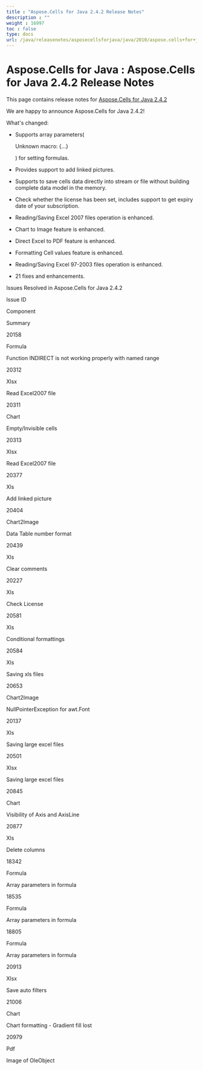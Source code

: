 ```yaml
---
title : "Aspose.Cells for Java 2.4.2 Release Notes" 
description : "" 
weight : 16997 
toc : false
type: docs
url: /java/releasenotes/asposecellsforjava/java/2010/aspose.cells+for+java+2.4.2+release+notes/
---
```


# Aspose.Cells for Java : Aspose.Cells for Java 2.4.2 Release Notes


This page contains release notes for [Aspose.Cells for Java 2.4.2](http://www.aspose.com/downloads/cells/java/new-releases/aspose.cells-for-java-2.4.2/)

We are happy to announce Aspose.Cells for Java 2.4.2!

What's changed:

*   Supports array parameters(
    
    Unknown macro: {...}
    
    ) for setting formulas.
*   Provides support to add linked pictures.
*   Supports to save cells data directly into stream or file without building complete data model in the memory.
*   Check whether the license has been set, includes support to get expiry date of your subscription.
*   Reading/Saving Excel 2007 files operation is enhanced.
*   Chart to Image feature is enhanced.
*   Direct Excel to PDF feature is enhanced.
*   Formatting Cell values feature is enhanced.
*   Reading/Saving Excel 97-2003 files operation is enhanced.
*   21 fixes and enhancements.

Issues Resolved in Aspose.Cells for Java 2.4.2

Issue ID

Component

Summary

20158

Formula

Function INDIRECT is not working properly with named range

20312

Xlsx

Read Excel2007 file

20311

Chart

Empty/Invisible cells

20313

Xlsx

Read Excel2007 file

20377

Xls

Add linked picture

20404

Chart2Image

Data Table number format

20439

Xls

Clear comments

20227

Xls

Check License

20581

Xls

Conditional formattings

20584

Xls

Saving xls files

20653

Chart2Image

NullPointerException for awt.Font

20137

Xls

Saving large excel files

20501

Xlsx

Saving large excel files

20845

Chart

Visibility of Axis and AxisLine

20877

Xls

Delete columns

18342

Formula

Array parameters in formula

18535

Formula

Array parameters in formula

18805

Formula

Array parameters in formula

20913

Xlsx

Save auto filters

21006

Chart

Chart formatting - Gradient fill lost

20979

Pdf

Image of OleObject

